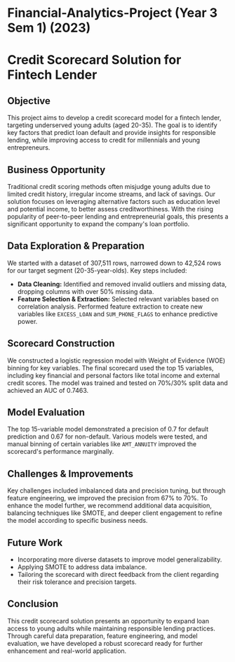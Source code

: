 # Financial-Analytics-Project (Year 3 Sem 1) (2023)
# Credit Scorecard Solution for Fintech Lender

## Objective
This project aims to develop a credit scorecard model for a fintech lender, targeting underserved young adults (aged 20-35). The goal is to identify key factors that predict loan default and provide insights for responsible lending, while improving access to credit for millennials and young entrepreneurs.

## Business Opportunity
Traditional credit scoring methods often misjudge young adults due to limited credit history, irregular income streams, and lack of savings. Our solution focuses on leveraging alternative factors such as education level and potential income, to better assess creditworthiness. With the rising popularity of peer-to-peer lending and entrepreneurial goals, this presents a significant opportunity to expand the company's loan portfolio.

## Data Exploration & Preparation
We started with a dataset of 307,511 rows, narrowed down to 42,524 rows for our target segment (20-35-year-olds). Key steps included:

- **Data Cleaning:** Identified and removed invalid outliers and missing data, dropping columns with over 50% missing data.
- **Feature Selection & Extraction:** Selected relevant variables based on correlation analysis. Performed feature extraction to create new variables like `EXCESS_LOAN` and `SUM_PHONE_FLAGS` to enhance predictive power.

## Scorecard Construction
We constructed a logistic regression model with Weight of Evidence (WOE) binning for key variables. The final scorecard used the top 15 variables, including key financial and personal factors like total income and external credit scores. The model was trained and tested on 70%/30% split data and achieved an AUC of 0.7463.

## Model Evaluation
The top 15-variable model demonstrated a precision of 0.7 for default prediction and 0.67 for non-default. Various models were tested, and manual binning of certain variables like `AMT_ANNUITY` improved the scorecard's performance marginally.

## Challenges & Improvements
Key challenges included imbalanced data and precision tuning, but through feature engineering, we improved the precision from 67% to 70%. To enhance the model further, we recommend additional data acquisition, balancing techniques like SMOTE, and deeper client engagement to refine the model according to specific business needs.

## Future Work
- Incorporating more diverse datasets to improve model generalizability.
- Applying SMOTE to address data imbalance.
- Tailoring the scorecard with direct feedback from the client regarding their risk tolerance and precision targets.

## Conclusion
This credit scorecard solution presents an opportunity to expand loan access to young adults while maintaining responsible lending practices. Through careful data preparation, feature engineering, and model evaluation, we have developed a robust scorecard ready for further enhancement and real-world application.
